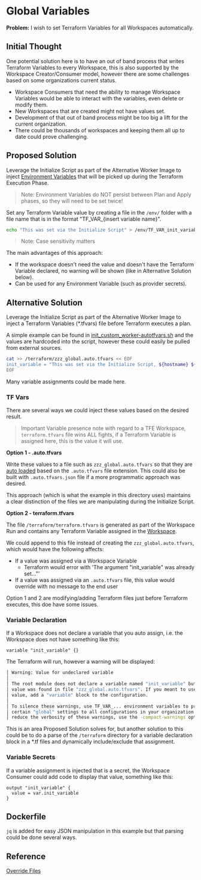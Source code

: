 # Global Variables

**Problem:** I wish to set Terraform Variables for all Workspaces automatically.

## Initial Thought

One potential solution here is to have an out of band process that writes Terraform Variables to every Workspace, this is also supported by the Workspace Creator/Consumer model, however there are some challenges based on some organizations current status.

- Workspace Consumers that need the ability to manage Workspace Variables would be able to interact with the variables, even delete or modify them.
- New Workspaces that are created might not have values set.
- Development of that out of band process might be too big a lift for the current organization.
- There could be thousands of workspaces and keeping them all up to date could prove challenging.

## Proposed Solution

Leverage the Initialize Script as part of the Alternative Worker Image to inject [Environment Variables](https://www.terraform.io/docs/cli/config/environment-variables.html#tf_var_name) that will be picked up during the Terraform Execution Phase.

> Note: Environment Variables do NOT persist between Plan and Apply phases, so they will need to be set twice!

Set any Terraform Variable value by creating a file in the `/env/` folder with a file name that is in the format "TF_VAR_{insert variable name}".

```sh
echo "This was set via the Initialize Script" > /env/TF_VAR_init_variable
```

> Note: Case sensitivity matters

The main advantages of this approach:

* If the workspace doesn't need the value and doesn't have the Terraform Variable declared, no warning will be shown (like in Alternative Solution below).
* Can be used for any Environment Variable (such as provider secrets).

## Alternative Solution

Leverage the Initialize Script as part of the Alternative Worker Image to inject a Terraform Variables (*.tfvars) file before Terraform executes a plan.

A simple example can be found in [init_custom_worker-autotfvars.sh](./init_custom_worker-autotfvars.sh) and the values are hardcoded into the script, however these could easily be pulled from external sources.

```sh
cat >> /terraform/zzz_global.auto.tfvars << EOF
init_variable = "This was set via the Initialize Script, ${hostname} ${organization_name} ${workspace_name}"
EOF
```

Many variable assignments could be made here.

### TF Vars

There are several ways we could inject these values based on the desired result.

> Important Variable presence note with regard to a TFE Workspace, `terraform.tfvars` file wins ALL fights, if a Terraform Variable is assigned here, this is the value it will use.

**Option 1 - .auto.tfvars**

Write these values to a file such as `zzz_global.auto.tfvars` so that they are [auto loaded](https://www.terraform.io/docs/language/values/variables.html#variable-definitions-tfvars-files) based on the `.auto.tfvars` file extension. This could also be built with `.auto.tfvars.json` file if a more programmatic approach was desired.

This approach (which is what the example in this directory uses) maintains a clear distinction of the files we are manipulating during the Initialize Script.

**Option 2 - terraform.tfvars**

The file `/terraform/terraform.tfvars` is generated as part of the Workspace Run and contains any Terraform Variable assigned in the [Workspace](https://www.terraform.io/docs/cloud/workspaces/variables.html#managing-variables-in-the-ui).

We could append to this file instead of creating the `zzz_global.auto.tfvars`, which would have the following affects:

- If a value was assigned via a Workspace Variable
  - Terraform would error with 'The argument "init_variable" was already set..."'
- If a value was assigned via an `.auto.tfvars` file, this value would override with no message to the end user


Option 1 and 2 are modifying/adding Terraform files just before Terraform executes, this doe have some issues.

### Variable Declaration

If a Workspace does not declare a variable that you auto assign, i.e. the Workspace does not have something like this:

```hcl
variable "init_variable" {}
```

The Terraform will run, however a warning will be displayed:

```sh
│ Warning: Value for undeclared variable
│ 
│ The root module does not declare a variable named "init_variable" but a
│ value was found in file "zzz_global.auto.tfvars". If you meant to use this
│ value, add a "variable" block to the configuration.
│ 
│ To silence these warnings, use TF_VAR_... environment variables to provide
│ certain "global" settings to all configurations in your organization. To
│ reduce the verbosity of these warnings, use the -compact-warnings option.
```
This is an area Proposed Solution solves for, but another solution to this could be to do a parse of the `/terraform` directory for a variable declaration block in a *.tf files and dynamically include/exclude that assignment.

### Variable Secrets

If a variable assignment is injected that is a secret, the Workspace Consumer could add code to display that value, something like this:

```hcl
output "init_variable" {
  value = var.init_variable
}
```

## Dockerfile

`jq` is added for easy JSON manipulation in this example but that parsing could be done several ways.

## Reference

[Override Files](https://www.terraform.io/docs/language/files/override.html)
